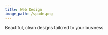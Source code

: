 ```yaml
---
title: Web Design
image_path: /spade.png
---
```


Beautiful, clean designs tailored to your business